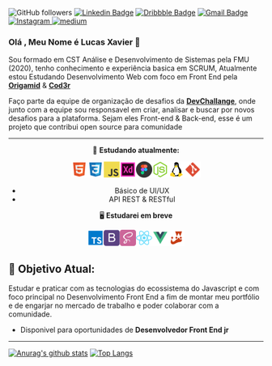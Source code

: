 ![GitHub followers](https://img.shields.io/github/followers/Lucas0019?style=social)
[![Linkedin Badge](https://img.shields.io/badge/-Lucas_Xavier-blue?style=flat-square&logo=Linkedin&logoColor=white&link=https://www.linkedin.com/in/LucasXavier/)](https://www.linkedin.com/in/lucas-xavier-77a49915b/)
[![Dribbble Badge](https://img.shields.io/badge/-Dribble-15AB89?style=flat-square&logo=dribbble&logoColor=white&link=https://dribbble.com/Lucas0019)](https://dribbble.com/Lucas0019)
[![Gmail Badge](https://img.shields.io/badge/-gmail-c14438?style=flat-square&logo=Gmail&logoColor=white&link=mailto:lsxavier.00@gmail.com)](mailto:lsxavier.00@gmail.com)
<a href="https://www.instagram.com/xav_lucass/" target="_blank">
<img src="https://img.shields.io/badge/Instagram-%23E4405F.svg?&style=flat-square&logo=instagram&logoColor=white" alt="Instagram">
</a>
<a href="https://medium.com/@lucas0019" target="_blank">
<img src="https://img.shields.io/badge/medium-black?&style=flat-square&logo=medium&logoColor=white" alt="medium">
</a>

### Olá , Meu Nome é Lucas Xavier 🖖

Sou formado em CST Análise e Desenvolvimento de Sistemas pela FMU (2020), tenho conhecimento e experiência basica em SCRUM, Atualmente estou Estudando Desenvolvimento Web com foco em Front End pela **[Origamid](https://www.origamid.com/)** & **[Cod3r](https://www.udemy.com/course/curso-web/?utm_source=adwords&utm_medium=udemyads&utm_campaign=INTL-AW-PROS-Brazil-DSA-WebIndex&utm_content=deal4584&utm_term=_._ag_110792056508_._ad_440430986861_._de_c_._dm__._pl__._ti_dsa-525138004927_._li_1031811_._pd__._)**

Faço parte da equipe de organização de desafios da **[DevChallange](https://devchallenge.com.br/)**, onde junto com a equipe sou responsavel em criar, analisar e buscar por novos desafios para a plataforma. Sejam eles Front-end & Back-end, esse é um projeto que contribui open source para comunidade

---

<center>

📌 **Estudando atualmente:**

<img src="/icons-readme/html.png"><img src="/icons-readme/css.png"><img src="/icons-readme/javascript.png"><img src="/icons-readme/adobexd.png"><img src="/icons-readme/figma.png"><img src="/icons-readme/nodejs.png"><img src="/icons-readme/OS_Linux_23399.png"><img src="/icons-readme/git.png">

- Básico de UI/UX
- API REST & RESTful

🖥 **Estudarei em breve**

<img src="/icons-readme/typescript.png"><img src="/icons-readme/bootstrap.png"><img src="/icons-readme/sass.png"><img src="/icons-readme/react.png"><img src="/icons-readme/vue.png"><img src="/icons-readme/jest.png">

</center>

## 🎯 **Objetivo Atual:**

Estudar e praticar com as tecnologias do ecossistema do Javascript e com foco principal no Desenvolvimento Front End a fim de montar meu portfólio e de engarjar no mercado de trabalho e poder colaborar com a comunidade.

- Disponivel para oportunidades de **Desenvolvedor Front End jr**

---

[![Anurag's github stats](https://github-readme-stats.vercel.app/api?username=Lucas0019)](https://github.com/anuraghazra/github-readme-stats)
[![Top Langs](https://github-readme-stats.vercel.app/api/top-langs/?username=Lucas0019&layout=compact)](https://github.com/anuraghazra/github-readme-stats)
